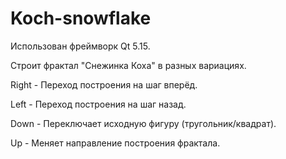 # Koch-snowflake
Использован фреймворк Qt 5.15.

Строит фрактал "Снежинка Коха" в разных вариациях.

Right - Переход построения на шаг вперёд.

Left - Переход построения на шаг назад.

Down - Переключает исходную фигуру (тругольник/квадрат).

Up - Меняет направление построения фрактала.

[](https://github.com/IlyaVir/Koch-snowflake/blob/main/Screenshots/Koch_0.png)
